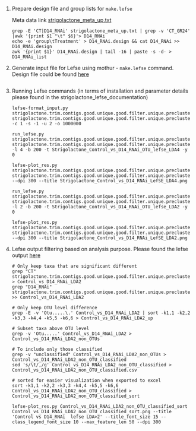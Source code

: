 
1. Prepare design file and group lists for ``make.lefse``

    Meta data link [strigolactone_meta_up.txt](https://github.com/liufangbaishikele/Soybean_rhizosphere_microbiome/blob/master/Differential%20abundance%20analysis/More_detailed_Lefse/strigolactone_meta_up.txt)
    ```
    grep -E 'CT|D14_RNAi' strigolactone_meta_up.txt | grep -v 'CT_GR24' |awk '{print $1 "\t" $6}'> D14_RNAi
    echo -e 'group\tTreatment' > D14_RNAi.design && cat D14_RNAi >> D14_RNAi.design
    awk '{print $1}' D14_RNAi.design | tail -16 | paste -s -d- > D14_RNAi_list
    ```
2. Generate input file for Lefse using mothur - ``make.lefse`` command. Design file could be found [here](https://github.com/liufangbaishikele/Soybean_rhizosphere_microbiome/blob/master/Differential%20abundance%20analysis/More_detailed_Lefse/D14_RNAi.design)

    ``` make.lefse(shared=strigolactone.trim.contigs.good.unique.good.filter.unique.precluster.pick.pick.opti_mcc.unique_list.0.03.pick.0.03.subsample.shared,constaxonomy=strigolactone.trim.contigs.good.unique.good.filter.unique.precluster.pick.pick.opti_mcc.unique_list.0.03.cons.taxonomy,design=D14_RNAi.design,groups=CT_1-CT_2-CT_3-CT_4-CT_5-CT_6-CT_7-CT_8-G1_1_RNAi-G1_2_RNAi-G1_4_RNAi-G1_5_RNAi-G1_6_RNAi-G1_7_RNAi-G1_8_RNAi,scale=totalgroup) 
    ```
3. Running Lefse commands (in terms of installation and parameter details please found in the strigolactone_lefse_documentation)

    ```
    lefse-format_input.py strigolactone.trim.contigs.good.unique.good.filter.unique.precluster.pick.pick.opti_mcc.unique_list.0.03.pick.0.03.subsample.0.03.lefse strigolactone.trim.contigs.good.unique.good.filter.unique.precluster.pick.pick.opti_mcc.unique_list.0.03.pick.0.03.subsample.0.03.lefse_in  -c 1 -s -1 -u 2 -o 1000000

    run_lefse.py strigolactone.trim.contigs.good.unique.good.filter.unique.precluster.pick.pick.opti_mcc.unique_list.0.03.pick.0.03.subsample.0.03.lefse_in strigolactone.trim.contigs.good.unique.good.filter.unique.precluster.pick.pick.opti_mcc.unique_list.0.03.pick.0.03.subsample.0.03.lefse_res_LDA4 -l 4 -b 200 -t Strigolactone_Control_vs_D14_RNAi_OTU_lefse_LDA4 -y 0

    lefse-plot_res.py strigolactone.trim.contigs.good.unique.good.filter.unique.precluster.pick.pick.opti_mcc.unique_list.0.03.pick.0.03.subsample.0.03.lefse_res_LDA4 strigolactone.trim.contigs.good.unique.good.filter.unique.precluster.pick.pick.opti_mcc.unique_list.0.03.pick.0.03.subsample.0.03.lefse_res_LDA4.png --dpi 300 --title Strigolactone_Control_vs_D14_RNAi_LefSE_LDA4.png

    run_lefse.py strigolactone.trim.contigs.good.unique.good.filter.unique.precluster.pick.pick.opti_mcc.unique_list.0.03.pick.0.03.subsample.0.03.lefse_in strigolactone.trim.contigs.good.unique.good.filter.unique.precluster.pick.pick.opti_mcc.unique_list.0.03.pick.0.03.subsample.0.03.lefse_res_LDA2 -l 2 -b 200 -t Strigolactone_Control_vs_D14_RNAi_OTU_lefse_LDA2 -y 0

    lefse-plot_res.py strigolactone.trim.contigs.good.unique.good.filter.unique.precluster.pick.pick.opti_mcc.unique_list.0.03.pick.0.03.subsample.0.03.lefse_res_LDA2 strigolactone.trim.contigs.good.unique.good.filter.unique.precluster.pick.pick.opti_mcc.unique_list.0.03.pick.0.03.subsample.0.03.lefse_res_LDA2.png --dpi 300 --title Strigolactone_Control_vs_D14_RNAi_LefSE_LDA2.png

    ```
    
 4. Lefse output filtering based on analysis purpose. Please found the lefse output [here](https://github.com/liufangbaishikele/Soybean_rhizosphere_microbiome/blob/master/Differential%20abundance%20analysis/More_detailed_Lefse/strigolactone.trim.contigs.good.unique.good.filter.unique.precluster.pick.pick.opti_mcc.unique_list.0.03.pick.0.03.subsample.0.03.lefse_res_LDA2)
 
     ```
     # Only keep taxa that are significant different
     grep "CT" strigolactone.trim.contigs.good.unique.good.filter.unique.precluster.pick.pick.opti_mcc.unique_list.0.03.pick.0.03.subsample.0.03.lefse_res_LDA2 > Control_vs_D14_RNAi_LDA2
    grep "D14_RNAi" strigolactone.trim.contigs.good.unique.good.filter.unique.precluster.pick.pick.opti_mcc.unique_list.0.03.pick.0.03.subsample.0.03.lefse_res_LDA2 >> Control_vs_D14_RNAi_LDA2
    
    # Only keep OTU level difference 
    grep -E -v 'Otu.....\.' Control_vs_D14_RNAi_LDA2 | sort -k1,1 -k2,2 -k3,3 -k4,4 -k5,5 -k6,6 > Control_vs_D14_RNAi_LDA2_up
    
    # Subset taxa above OTU level
    grep -v 'Otu.....' Control_vs_D14_RNAi_LDA2 > Control_vs_D14_RNAi_LDA2_non_OTUs
    
    # To include only those classified
    grep -v "unclassified" Control_vs_D14_RNAi_LDA2_non_OTUs > Control_vs_D14_RNAi_LDA2_non_OTU_classified
    sed 's/\t/,/g' Control_vs_D14_RNAi_LDA2_non_OTU_classified > Control_vs_D14_RNAi_LDA2_non_OTU_classified.csv
    
    # sorted for easier visualization when exported to excel
    sort -k1,1 -k2,2 -k3,3 -k4,4 -k5,5 -k6,6 Control_vs_D14_RNAi_LDA2_non_OTU_classified > Control_vs_D14_RNAi_LDA2_non_OTU_classified_sort
    
    lefse-plot_res.py Control_vs_D14_RNAi_LDA2_non_OTU_classified_sort Control_vs_D14_RNAi_LDA2_non_OTU_classified_sort.png --title 'Control vs D14_RNAi  lefse LDA>2' --title_font_size 15 --class_legend_font_size 10 --max_feature_len 50 --dpi 300
     ```
